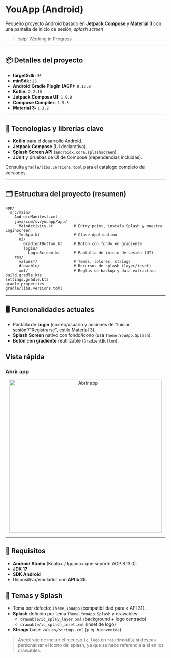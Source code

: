 # YouApp (Android)

Pequeño proyecto Android basado en **Jetpack Compose** y **Material 3** con una pantalla de inicio de sesión, _splash screen_ 

> :wip: Working in Progress 

---

## 📦 Detalles del proyecto

- **targetSdk:** `36`  
- **minSdk:** `25`  
- **Android Gradle Plugin (AGP):** `8.13.0`  
- **Kotlin:** `2.2.10`  
- **Jetpack Compose UI:** `1.9.0`  
- **Compose Compiler:** `1.5.3`  
- **Material 3:** `1.3.2`  

---

## 🧰 Tecnologías y librerías clave

- **Kotlin** para el desarrollo Android.
- **Jetpack Compose** (UI declarativa)
- **Splash Screen API** (`androidx.core.splashscreen`).
- **JUnit** y pruebas de UI de Compose (dependencias incluidas).

Consulta `gradle/libs.versions.toml` para el catálogo completo de versiones.

---

## 🗂️ Estructura del proyecto (resumen)

```
app/
  src/main/
    AndroidManifest.xml
    java/com/sv/youapp/app/
      MainActivity.kt         # Entry point, instala Splash y muestra LoginScreen
      YouApp.kt               # Clase Application
      ui/
        GradientButton.kt     # Botón con fondo en gradiente
        login/
          LoginScreen.kt      # Pantalla de inicio de sesión (UI)
    res/
      values*/                # Temas, colores, strings
      drawable/               # Recursos de splash (layer/inset)
      xml/                    # Reglas de backup y data extraction
build.gradle.kts
settings.gradle.kts
gradle.properties
gradle/libs.versions.toml
```

---

## 🖥️ Funcionalidades actuales

- Pantalla de **Login** (correo/usuario y acciones de “Iniciar sesión”/“Registrarse”, estilo Material 3).
- **Splash Screen** nativo con fondo/ícono (usa `Theme.YouApp.Splash`).
- **Botón con gradiente** reutilizable (`GradientButton`).

## Vista rápida

### Abrir app
<p align="center">
  <img src="./docs/splash.gif" width="480" alt="Abrir app">
</p>

---

## 🚀 Requisitos

- **Android Studio** (Koala+ / Iguana+ que soporte AGP 8.13.0).
- **JDK 17** 
- **SDK Android**
- Dispositivo/emulador con **API ≥ 25**.


## 🎨 Temas y Splash

- Tema por defecto: `Theme_YouApp` (compatibilidad para < API 31).
- **Splash** definido por tema `Theme.YouApp.Splash` y drawables:
  - `drawable/ic_splay_layer.xml` (background + logo centrado)
  - `drawable/ic_splash_inset.xml` (inset de logo)
- **Strings** base: `values/strings.xml` (p.ej. `bienvenida`).

> Asegúrate de incluir el recurso `ic_logo` en `res/drawable` si deseas personalizar el ícono del splash, ya que se hace referencia a él en los drawables.
